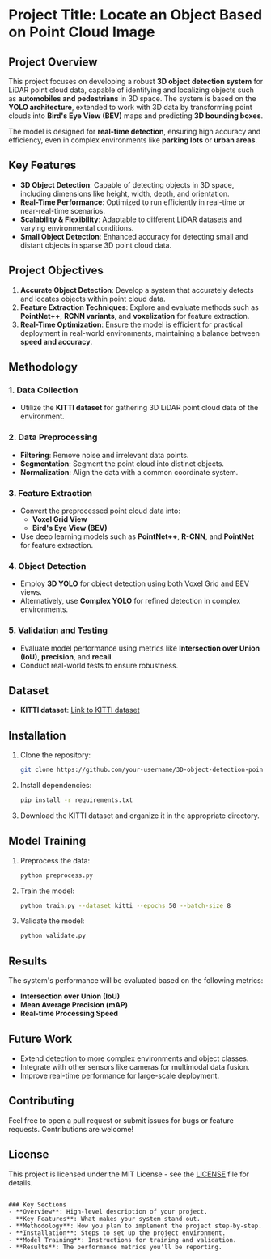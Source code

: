 
# Project Title: Locate an Object Based on Point Cloud Image

## Project Overview

This project focuses on developing a robust **3D object detection system** for LiDAR point cloud data, capable of identifying and localizing objects such as **automobiles and pedestrians** in 3D space. The system is based on the **YOLO architecture**, extended to work with 3D data by transforming point clouds into **Bird's Eye View (BEV)** maps and predicting **3D bounding boxes**.

The model is designed for **real-time detection**, ensuring high accuracy and efficiency, even in complex environments like **parking lots** or **urban areas**.

## Key Features

- **3D Object Detection**: Capable of detecting objects in 3D space, including dimensions like height, width, depth, and orientation.
- **Real-Time Performance**: Optimized to run efficiently in real-time or near-real-time scenarios.
- **Scalability & Flexibility**: Adaptable to different LiDAR datasets and varying environmental conditions.
- **Small Object Detection**: Enhanced accuracy for detecting small and distant objects in sparse 3D point cloud data.

## Project Objectives

1. **Accurate Object Detection**: Develop a system that accurately detects and locates objects within point cloud data.
2. **Feature Extraction Techniques**: Explore and evaluate methods such as **PointNet++**, **RCNN variants**, and **voxelization** for feature extraction.
3. **Real-Time Optimization**: Ensure the model is efficient for practical deployment in real-world environments, maintaining a balance between **speed and accuracy**.

## Methodology

### 1. Data Collection
- Utilize the **KITTI dataset** for gathering 3D LiDAR point cloud data of the environment.

### 2. Data Preprocessing
- **Filtering**: Remove noise and irrelevant data points.
- **Segmentation**: Segment the point cloud into distinct objects.
- **Normalization**: Align the data with a common coordinate system.

### 3. Feature Extraction
- Convert the preprocessed point cloud data into:
  - **Voxel Grid View**
  - **Bird's Eye View (BEV)**
- Use deep learning models such as **PointNet++**, **R-CNN**, and **PointNet** for feature extraction.

### 4. Object Detection
- Employ **3D YOLO** for object detection using both Voxel Grid and BEV views.
- Alternatively, use **Complex YOLO** for refined detection in complex environments.

### 5. Validation and Testing
- Evaluate model performance using metrics like **Intersection over Union (IoU)**, **precision**, and **recall**.
- Conduct real-world tests to ensure robustness.

## Dataset

- **KITTI dataset**: [Link to KITTI dataset](http://www.cvlibs.net/datasets/kitti/)

## Installation

1. Clone the repository:
   ```bash
   git clone https://github.com/your-username/3D-object-detection-point-cloud.git
   ```
   
2. Install dependencies:
   ```bash
   pip install -r requirements.txt
   ```

3. Download the KITTI dataset and organize it in the appropriate directory.

## Model Training

1. Preprocess the data:
   ```bash
   python preprocess.py
   ```

2. Train the model:
   ```bash
   python train.py --dataset kitti --epochs 50 --batch-size 8
   ```

3. Validate the model:
   ```bash
   python validate.py
   ```

## Results

The system's performance will be evaluated based on the following metrics:
- **Intersection over Union (IoU)**
- **Mean Average Precision (mAP)**
- **Real-time Processing Speed**

## Future Work

- Extend detection to more complex environments and object classes.
- Integrate with other sensors like cameras for multimodal data fusion.
- Improve real-time performance for large-scale deployment.

## Contributing

Feel free to open a pull request or submit issues for bugs or feature requests. Contributions are welcome!

## License

This project is licensed under the MIT License - see the [LICENSE](LICENSE) file for details.
```

### Key Sections
- **Overview**: High-level description of your project.
- **Key Features**: What makes your system stand out.
- **Methodology**: How you plan to implement the project step-by-step.
- **Installation**: Steps to set up the project environment.
- **Model Training**: Instructions for training and validation.
- **Results**: The performance metrics you'll be reporting.
